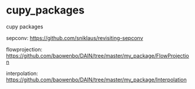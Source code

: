 # cupy_packages

cupy packages 

sepconv: https://github.com/sniklaus/revisiting-sepconv

flowprojection: https://github.com/baowenbo/DAIN/tree/master/my_package/FlowProjection

interpolation: https://github.com/baowenbo/DAIN/tree/master/my_package/Interpolation


